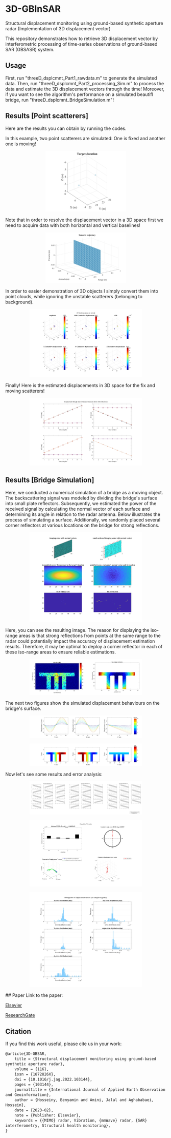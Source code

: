 # 3D-GBInSAR
Structural displacement monitoring using ground-based synthetic aperture radar (Implementation of 3D displacement vector)

This repository demonstrates how to retrieve 3D displacement vector by interferometric processing of time-series observations of ground-based SAR (GBSASR) system.
## Usage
First, run "threeD_dsplcmnt_Part1_rawdata.m" to generate the simulated data.
Then, run "threeD_dsplcmnt_Part2_processing_Sim.m" to process the data and estimate the 3D displacement vectors through the time!
Moreover, if you want to see the algorithm's performance on a simulated beautifl bridge, run "threeD_dsplcmnt_BridgeSimulation.m"!

## Results [Point scatterers]
Here are the results you can obtain by running the codes.

In this example, two point scatterers are simulated: One is fixed and another one is moving!
<p align="center">
 <img src="results/TargetGeometry.jpg" width=50%>
</p>

Note that in order to resolve the displacement vector in a 3D space first we need to acquire data with both horizontal and vertical baselines!
<p align="center">
 <img src="results/AntennaGeometry.jpg" width=50%>
</p>

In order to easier demonstration of 3D objects I simply convert them into point clouds, while ignoring the unstable scatterers (belonging to background).
<p align="center">
 <img src="results/PointCloud.jpg" width=70%>
</p>

Finally! Here is the estimated displacements in 3D space for the fix and moving scatterers!
<p align="center">
 <img src="results/DisplacementVectors.jpg" width=70%>
</p>

## Results [Bridge Simulation]
Here, we conducted a numerical simulation of a bridge as a moving object. The backscattering signal was modeled by dividing the bridge's surface into small plate reflectors. Subsequently, we estimated the power of the received signal by calculating the normal vector of each surface and determining its angle in relation to the radar antenna.
Below illustrates the process of simulating a surface. Additionally, we randomly placed several corner reflectors at various locations on the bridge for strong reflections.
<p align="center">
 <img src="results/Scene simulation process.jpg" width=70%>
</p>

Here, you can see the resulting image. The reason for displaying the iso-range areas is that strong reflections from points at the same range to the radar could potentially impact the accuracy of displacement estimation results. Therefore, it may be optimal to deploy a corner reflector in each of these iso-range areas to ensure reliable estimations.
<p align="center">
 <img src="results/SLC simulations.jpg" width=70%>
</p>

The next two figures show the simulated displacement behaviours on the bridge's surface.
<p align="center">
 <img src="results/Displacement functions.jpg" width=70%>
</p>
<p align="center">
 <img src="results/Reference displacement map.jpg" width=70%>
</p>

Now let's see some results and error analysis:
<p align="center">
 <img src="results/Time series results for XYZ.jpg" width=70%>
</p>
<p align="center">
 <img src="results/Abstract results.jpg" width=70%>
</p>
<p align="center">
 <img src="results/Histograms of displacement errors for each TS all samples together.jpg" width=70%>
</p>
## Paper
Link to the paper: 

[Elsevier](https://www.sciencedirect.com/science/article/pii/S1569843222003326) 

[ResearchGate](https://www.researchgate.net/publication/366313295_Structural_displacement_monitoring_using_ground-based_synthetic_aperture_radar)

## Citation
If you find this work useful, please cite us in your work:
```
@article{3D-GBSAR,
	title = {Structural displacement monitoring using ground-based synthetic aperture radar},
	volume = {116},
	issn = {1872826X},
	doi = {10.1016/j.jag.2022.103144},
	pages = {103144},
	journaltitle = {International Journal of Applied Earth Observation and Geoinformation},
	author = {Hosseiny, Benyamin and Amini, Jalal and Aghababaei, Hossein},
	date = {2023-02},
	note = {Publisher: Elsevier},
	keywords = {{MIMO} radar, Vibration, {mmWave} radar, {SAR} interferometry, Structural health monitoring},
}
```
